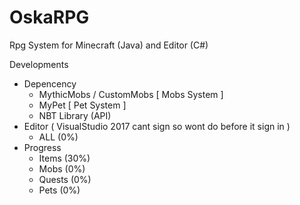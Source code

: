 # OskaRPG
Rpg System for Minecraft (Java) and Editor (C#)

Developments 
 * Depencency
   - MythicMobs / CustomMobs [ Mobs System ]
   - MyPet [ Pet System ]
   - NBT Library (API)
 * Editor ( VisualStudio 2017 cant sign so wont do before it sign in )
   - ALL (0%)
 * Progress
   - Items (30%)
   - Mobs (0%)
   - Quests (0%)
   - Pets (0%)
